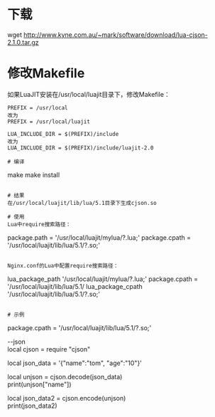 # 下载
wget http://www.kyne.com.au/~mark/software/download/lua-cjson-2.1.0.tar.gz

# 修改Makefile
如果LuaJIT安装在/usr/local/luajit目录下，修改Makefile：
```
PREFIX = /usr/local
改为
PREFIX = /usr/local/luajit

LUA_INCLUDE_DIR = $(PREFIX)/include
改为
LUA_INCLUDE_DIR = $(PREFIX)/include/luajit-2.0

# 编译
```
make
make install
```

# 结果
在/usr/local/luajit/lib/lua/5.1目录下生成cjson.so

# 使用
Lua中require搜索路径：
```
package.path = '/usr/local/luajit/mylua/?.lua;'
package.cpath = '/usr/local/luajit/lib/lua/5.1/?.so;'
```

Nginx.conf的Lua中配置require搜索路径：
```
lua_package_path '/usr/local/luajit/mylua/?.lua;'
package.cpath = '/usr/local/luajit/lib/lua/5.1/
lua_package_cpath '/usr/local/luajit/lib/lua/5.1/?.so;'
```

# 示例
```
package.cpath = '/usr/local/luajit/lib/lua/5.1/?.so;'  
  
--json  
local cjson = require "cjson"  
  
local json_data = '{"name":"tom", "age":"10"}'  
  
local unjson = cjson.decode(json_data)  
print(unjson["name"])  
  
local json_data2 = cjson.encode(unjson)  
print(json_data2)  
```
